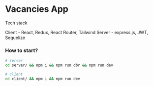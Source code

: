 # Vacancies App

Tech stack

Client - React, Redux, React Router, Tailwind
Server - express.js, JWT, Sequelize


### How to start?

```bash
# server
cd server/ && npm i && npm run dbr && npm run dev

# client
cd client/ && npm i && npm run dev

```